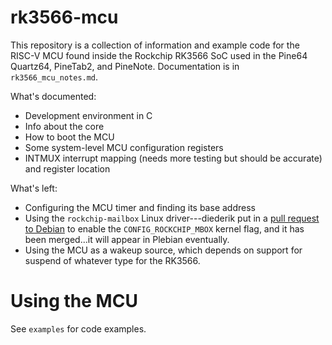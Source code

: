 # rk3566-mcu
This repository is a collection of information and example code for
the RISC-V MCU found inside the Rockchip RK3566 SoC used in the Pine64
Quartz64, PineTab2, and PineNote. Documentation is in
`rk3566_mcu_notes.md`.

What's documented:
- Development environment in C
- Info about the core
- How to boot the MCU
- Some system-level MCU configuration registers
- INTMUX interrupt mapping (needs more testing but should be accurate)
  and register location


What's left:
- Configuring the MCU timer and finding its base address
- Using the `rockchip-mailbox` Linux driver---diederik put in a [pull
  request to
  Debian](https://salsa.debian.org/kernel-team/linux/-/merge_requests/730)
  to enable the `CONFIG_ROCKCHIP_MBOX` kernel flag, and it has been
  merged...it will appear in Plebian eventually.
- Using the MCU as a wakeup source, which depends on support for
  suspend of whatever type for the RK3566.


# Using the MCU
See `examples` for code examples.
